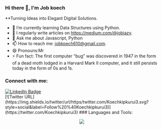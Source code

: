 ### Hi there 👋, I'm Job koech


**Turning Ideas into Elegant Digital Solutions.


- 🔭 I’m currently learning Data Structures using Python. 
- 👯 I regularly write articles on https://medium.com/@jobjazy.  
- 💬 Ask me about Javascript, Python
- 📫 How to reach me: jobkoech610@gmail.com.
- 😄 Pronouns:Mr 
- ⚡ Fun fact: The first computer “bug” was discovered in 1947 in the form of a dead moth lodged in a Harvard Mark II computer, and it still persists today in the form of 0s and 1s. 
### Connect with me:
<div id="badges">
  <a href="[your-linkedin-URL](https://www.linkedin.com/in/job-kipkurui-69922a254/)">
    <img src="https://img.shields.io/badge/LinkedIn-blue?style=for-the-badge&logo=linkedin&logoColor=white" alt="LinkedIn Badge"/>
  </a>
</div>
[![Twitter URL](https://img.shields.io/twitter/url/https/twitter.com/Koechkipkurui3.svg?style=social&label=Follow%20%40Koechkipkurui3)](https://twitter.com/Koechkipkurui3)
### Languages and Tools:
<p align="center">
  <a href="https://skillicons.dev">
    <img src="https://skillicons.dev/icons?i=git,html,css,bootstrap,js,python,c,react,flask,sqlite,postgresql,vim" />
  </a>
</p>


